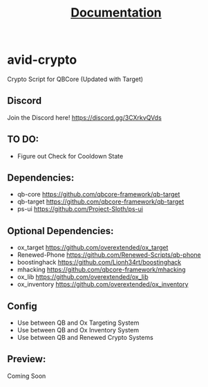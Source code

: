 <div align='center'><h1><a href='https://xviperag.gitbook.io/morningstar-development/free-releases/crypto'>Documentation</a></h3></div>
<br>

# avid-crypto
Crypto Script for QBCore (Updated with Target)

## Discord

Join the Discord here! https://discord.gg/3CXrkvQVds

## TO DO:

* Figure out Check for Cooldown State

## Dependencies:

* qb-core https://github.com/qbcore-framework/qb-target
* qb-target https://github.com/qbcore-framework/qb-target
* ps-ui https://github.com/Project-Sloth/ps-ui

## Optional Dependencies:

* ox_target https://github.com/overextended/ox_target
* Renewed-Phone https://github.com/Renewed-Scripts/qb-phone
* boostinghack https://github.com/Lionh34rt/boostinghack
* mhacking https://github.com/qbcore-framework/mhacking
* ox_lib https://github.com/overextended/ox_lib
* ox_inventory https://github.com/overextended/ox_inventory

## Config

* Use between QB and Ox Targeting System
* Use between QB and Ox Inventory System
* Use between QB and Renewed Crypto Systems

## Preview:

Coming Soon
